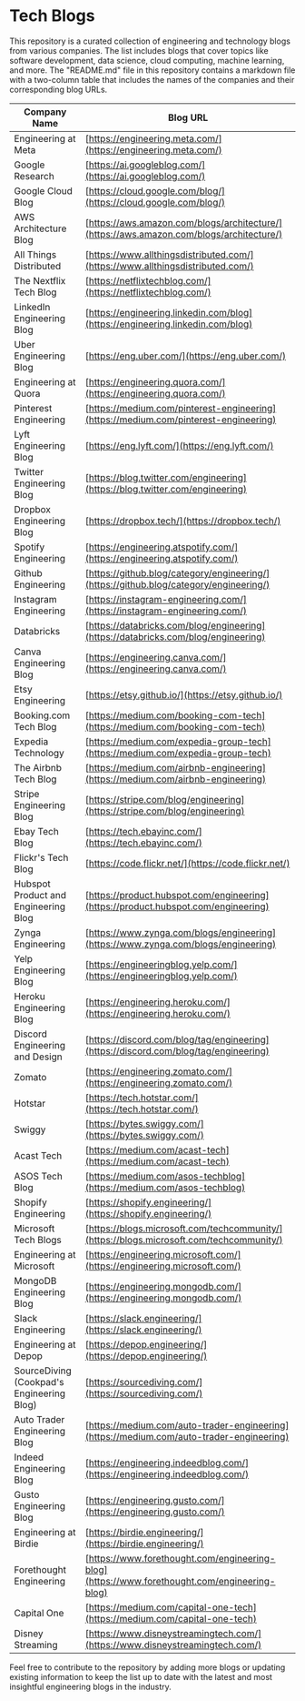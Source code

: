 # Tech Blogs
This repository is a curated collection of engineering and technology blogs from various companies. The list includes blogs that cover topics like software development, data science, cloud computing, machine learning, and more. The "README.md" file in this repository contains a markdown file with a two-column table that includes the names of the companies and their corresponding blog URLs.


| Company Name                          | Blog URL                                             |
|---------------------------------------|------------------------------------------------------|
| Engineering at Meta                   | [https://engineering.meta.com/](https://engineering.meta.com/)             |
| Google Research                       | [https://ai.googleblog.com/](https://ai.googleblog.com/)                     |
| Google Cloud Blog                     | [https://cloud.google.com/blog/](https://cloud.google.com/blog/)             |
| AWS Architecture Blog                 | [https://aws.amazon.com/blogs/architecture/](https://aws.amazon.com/blogs/architecture/) |
| All Things Distributed                | [https://www.allthingsdistributed.com/](https://www.allthingsdistributed.com/)       |
| The Nextflix Tech Blog                | [https://netflixtechblog.com/](https://netflixtechblog.com/)               |
| LinkedIn Engineering Blog             | [https://engineering.linkedin.com/blog](https://engineering.linkedin.com/blog)       |
| Uber Engineering Blog                  | [https://eng.uber.com/](https://eng.uber.com/)                               |
| Engineering at Quora                  | [https://engineering.quora.com/](https://engineering.quora.com/)             |
| Pinterest Engineering                 | [https://medium.com/pinterest-engineering](https://medium.com/pinterest-engineering) |
| Lyft Engineering Blog                  | [https://eng.lyft.com/](https://eng.lyft.com/)                               |
| Twitter Engineering Blog               | [https://blog.twitter.com/engineering](https://blog.twitter.com/engineering)         |
| Dropbox Engineering Blog               | [https://dropbox.tech/](https://dropbox.tech/)                             |
| Spotify Engineering                   | [https://engineering.atspotify.com/](https://engineering.atspotify.com/)           |
| Github Engineering                    | [https://github.blog/category/engineering/](https://github.blog/category/engineering/) |
| Instagram Engineering                 | [https://instagram-engineering.com/](https://instagram-engineering.com/)         |
| Databricks                            | [https://databricks.com/blog/engineering](https://databricks.com/blog/engineering)   |
| Canva Engineering Blog                 | [https://engineering.canva.com/](https://engineering.canva.com/)             |
| Etsy Engineering                      | [https://etsy.github.io/](https://etsy.github.io/)                           |
| Booking.com Tech Blog                 | [https://medium.com/booking-com-tech](https://medium.com/booking-com-tech)         |
| Expedia Technology                    | [https://medium.com/expedia-group-tech](https://medium.com/expedia-group-tech)       |
| The Airbnb Tech Blog                  | [https://medium.com/airbnb-engineering](https://medium.com/airbnb-engineering)     |
| Stripe Engineering Blog               | [https://stripe.com/blog/engineering](https://stripe.com/blog/engineering)         |
| Ebay Tech Blog                        | [https://tech.ebayinc.com/](https://tech.ebayinc.com/)                       |
| Flickr's Tech Blog                    | [https://code.flickr.net/](https://code.flickr.net/)                         |
| Hubspot Product and Engineering Blog   | [https://product.hubspot.com/engineering](https://product.hubspot.com/engineering)   |
| Zynga Engineering                     | [https://www.zynga.com/blogs/engineering](https://www.zynga.com/blogs/engineering)   |
| Yelp Engineering Blog                  | [https://engineeringblog.yelp.com/](https://engineeringblog.yelp.com/)         |
| Heroku Engineering Blog                | [https://engineering.heroku.com/](https://engineering.heroku.com/)             |
| Discord Engineering and Design        | [https://discord.com/blog/tag/engineering](https://discord.com/blog/tag/engineering) |
| Zomato                                | [https://engineering.zomato.com/](https://engineering.zomato.com/)           |
| Hotstar                               | [https://tech.hotstar.com/](https://tech.hotstar.com/)                         |
| Swiggy                                | [https://bytes.swiggy.com/](https://bytes.swiggy.com/)                         |
| Acast Tech                            | [https://medium.com/acast-tech](https://medium.com/acast-tech)                 |
| ASOS Tech Blog                        | [https://medium.com/asos-techblog](https://medium.com/asos-techblog)           |
| Shopify Engineering                   | [https://shopify.engineering/](https://shopify.engineering/)                   |
| Microsoft Tech Blogs                  | [https://blogs.microsoft.com/techcommunity/](https://blogs.microsoft.com/techcommunity/) |
| Engineering at Microsoft              | [https://engineering.microsoft.com/](https://engineering.microsoft.com/)       |
| MongoDB Engineering Blog              | [https://engineering.mongodb.com/](https://engineering.mongodb.com/)           |
| Slack Engineering                     | [https://slack.engineering/](https://slack.engineering/)                       |
| Engineering at Depop                  | [https://depop.engineering/](https://depop.engineering/)                       |
| SourceDiving (Cookpad's Engineering Blog) | [https://sourcediving.com/](https://sourcediving.com/)                     |
| Auto Trader Engineering Blog          | [https://medium.com/auto-trader-engineering](https://medium.com/auto-trader-engineering) |
| Indeed Engineering Blog               | [https://engineering.indeedblog.com/](https://engineering.indeedblog.com/)     |
| Gusto Engineering Blog                | [https://engineering.gusto.com/](https://engineering.gusto.com/)               |
| Engineering at Birdie                 | [https://birdie.engineering/](https://birdie.engineering/)                     |
| Forethought Engineering               | [https://www.forethought.com/engineering-blog](https://www.forethought.com/engineering-blog) |
| Capital One                           | [https://medium.com/capital-one-tech](https://medium.com/capital-one-tech)     |
| Disney Streaming                      | [https://www.disneystreamingtech.com/](https://www.disneystreamingtech.com/)   |



Feel free to contribute to the repository by adding more blogs or updating existing information to keep the list up to date with the latest and most insightful engineering blogs in the industry.
